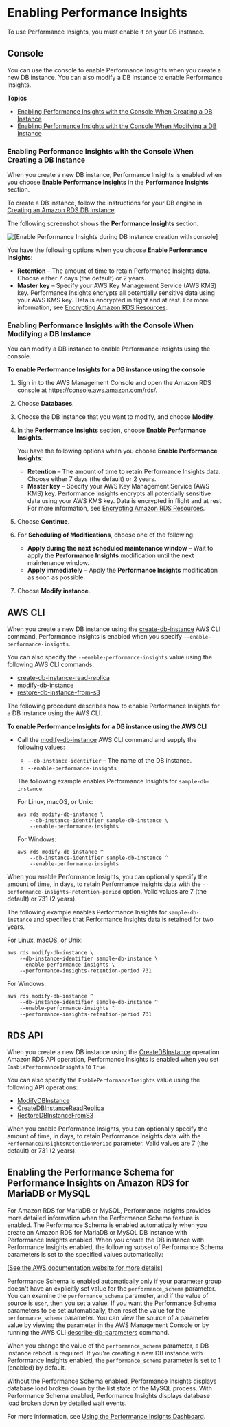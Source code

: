 # Enabling Performance Insights<a name="USER_PerfInsights.Enabling"></a>

To use Performance Insights, you must enable it on your DB instance\.

## Console<a name="USER_PerfInsights.Enabling.Console"></a>

You can use the console to enable Performance Insights when you create a new DB instance\. You can also modify a DB instance to enable Performance Insights\.

**Topics**
+ [Enabling Performance Insights with the Console When Creating a DB Instance](#USER_PerfInsights.Console.Creating)
+ [Enabling Performance Insights with the Console When Modifying a DB Instance](#USER_PerfInsights.Enabling.Console.Modifying)

### Enabling Performance Insights with the Console When Creating a DB Instance<a name="USER_PerfInsights.Console.Creating"></a>

When you create a new DB instance, Performance Insights is enabled when you choose **Enable Performance Insights** in the **Performance Insights** section\.

To create a DB instance, follow the instructions for your DB engine in [Creating an Amazon RDS DB Instance](USER_CreateDBInstance.md)\.

The following screenshot shows the **Performance Insights** section\.

![\[Enable Performance Insights during DB instance creation with console\]](http://docs.aws.amazon.com/AmazonRDS/latest/UserGuide/images/perf_insights_enabling.png)

You have the following options when you choose **Enable Performance Insights**:
+ **Retention** – The amount of time to retain Performance Insights data\. Choose either 7 days \(the default\) or 2 years\.
+ **Master key** – Specify your AWS Key Management Service \(AWS KMS\) key\. Performance Insights encrypts all potentially sensitive data using your AWS KMS key\. Data is encrypted in flight and at rest\. For more information, see [Encrypting Amazon RDS Resources](Overview.Encryption.md)\.

### Enabling Performance Insights with the Console When Modifying a DB Instance<a name="USER_PerfInsights.Enabling.Console.Modifying"></a>

You can modify a DB instance to enable Performance Insights using the console\.

**To enable Performance Insights for a DB instance using the console**

1. Sign in to the AWS Management Console and open the Amazon RDS console at [https://console\.aws\.amazon\.com/rds/](https://console.aws.amazon.com/rds/)\.

1. Choose **Databases**\.

1. Choose the DB instance that you want to modify, and choose **Modify**\.

1. In the **Performance Insights** section, choose **Enable Performance Insights**\.

   You have the following options when you choose **Enable Performance Insights**:
   + **Retention** – The amount of time to retain Performance Insights data\. Choose either 7 days \(the default\) or 2 years\.
   + **Master key** – Specify your AWS Key Management Service \(AWS KMS\) key\. Performance Insights encrypts all potentially sensitive data using your AWS KMS key\. Data is encrypted in flight and at rest\. For more information, see [Encrypting Amazon RDS Resources](Overview.Encryption.md)\.

1. Choose **Continue**\.

1. For **Scheduling of Modifications**, choose one of the following:
   + **Apply during the next scheduled maintenance window** – Wait to apply the **Performance Insights** modification until the next maintenance window\.
   + **Apply immediately** – Apply the **Performance Insights** modification as soon as possible\.

1. Choose **Modify instance**\.

## AWS CLI<a name="USER_PerfInsights.Enabling.CLI"></a>

When you create a new DB instance using the [create\-db\-instance](https://docs.aws.amazon.com/cli/latest/reference/rds/create-db-instance.html) AWS CLI command, Performance Insights is enabled when you specify `--enable-performance-insights`\. 

You can also specify the `--enable-performance-insights` value using the following AWS CLI commands:
+  [create\-db\-instance\-read\-replica](https://docs.aws.amazon.com/cli/latest/reference/rds/create-db-instance-read-replica.html) 
+  [modify\-db\-instance](https://docs.aws.amazon.com/cli/latest/reference/rds/modify-db-instance.html) 
+  [restore\-db\-instance\-from\-s3](https://docs.aws.amazon.com/cli/latest/reference/rds/restore-db-instance-from-s3.html) 

The following procedure describes how to enable Performance Insights for a DB instance using the AWS CLI\.

**To enable Performance Insights for a DB instance using the AWS CLI**
+ Call the [modify\-db\-instance](https://docs.aws.amazon.com/cli/latest/reference/rds/modify-db-instance.html) AWS CLI command and supply the following values:
  + `--db-instance-identifier` – The name of the DB instance\.
  + `--enable-performance-insights`

  The following example enables Performance Insights for `sample-db-instance`\.

  For Linux, macOS, or Unix:

  ```
  aws rds modify-db-instance \
      --db-instance-identifier sample-db-instance \
      --enable-performance-insights
  ```

  For Windows:

  ```
  aws rds modify-db-instance ^
      --db-instance-identifier sample-db-instance ^
      --enable-performance-insights
  ```

When you enable Performance Insights, you can optionally specify the amount of time, in days, to retain Performance Insights data with the `--performance-insights-retention-period` option\. Valid values are 7 \(the default\) or 731 \(2 years\)\.

The following example enables Performance Insights for `sample-db-instance` and specifies that Performance Insights data is retained for two years\.

For Linux, macOS, or Unix:

```
aws rds modify-db-instance \
    --db-instance-identifier sample-db-instance \
    --enable-performance-insights \
    --performance-insights-retention-period 731
```

For Windows:

```
aws rds modify-db-instance ^
    --db-instance-identifier sample-db-instance ^
    --enable-performance-insights ^
    --performance-insights-retention-period 731
```

## RDS API<a name="USER_PerfInsights.Enabling.API"></a>

When you create a new DB instance using the [CreateDBInstance](https://docs.aws.amazon.com/AmazonRDS/latest/APIReference/API_CreateDBInstance.html) operation Amazon RDS API operation, Performance Insights is enabled when you set `EnablePerformanceInsights` to `True`\. 

You can also specify the `EnablePerformanceInsights` value using the following API operations:
+  [ModifyDBInstance](https://docs.aws.amazon.com/AmazonRDS/latest/APIReference/API_ModifyDBInstance.html) 
+  [CreateDBInstanceReadReplica](https://docs.aws.amazon.com/AmazonRDS/latest/APIReference/API_CreateDBInstanceReadReplica.html) 
+  [RestoreDBInstanceFromS3](https://docs.aws.amazon.com/AmazonRDS/latest/APIReference/API_RestoreDBInstanceFromS3.html) 

When you enable Performance Insights, you can optionally specify the amount of time, in days, to retain Performance Insights data with the `PerformanceInsightsRetentionPeriod` parameter\. Valid values are 7 \(the default\) or 731 \(2 years\)\.

## Enabling the Performance Schema for Performance Insights on Amazon RDS for MariaDB or MySQL<a name="USER_PerfInsights.EnableMySQL"></a>

For Amazon RDS for MariaDB or MySQL, Performance Insights provides more detailed information when the Performance Schema feature is enabled\. The Performance Schema is enabled automatically when you create an Amazon RDS for MariaDB or MySQL DB instance with Performance Insights enabled\. When you create the DB instance with Performance Insights enabled, the following subset of Performance Schema parameters is set to the specified values automatically:

[\[See the AWS documentation website for more details\]](http://docs.aws.amazon.com/AmazonRDS/latest/UserGuide/USER_PerfInsights.Enabling.html)

Performance Schema is enabled automatically only if your parameter group doesn't have an explicitly set value for the `performance_schema` parameter\. You can examine the `performance_schema` parameter, and if the value of source is `user`, then you set a value\. If you want the Performance Schema parameters to be set automatically, then reset the value for the `performance_schema` parameter\. You can view the source of a parameter value by viewing the parameter in the AWS Management Console or by running the AWS CLI [describe\-db\-parameters](https://docs.aws.amazon.com/cli/latest/reference/rds/describe-db-parameters.html) command\.

When you change the value of the `performance_schema` parameter, a DB instance reboot is required\. If you're creating a new DB instance with Performance Insights enabled, the `performance_schema` parameter is set to 1 \(enabled\) by default\.

Without the Performance Schema enabled, Performance Insights displays database load broken down by the list state of the MySQL process\. With Performance Schema enabled, Performance Insights displays database load broken down by detailed wait events\.

For more information, see [Using the Performance Insights Dashboard](USER_PerfInsights.UsingDashboard.md)\.